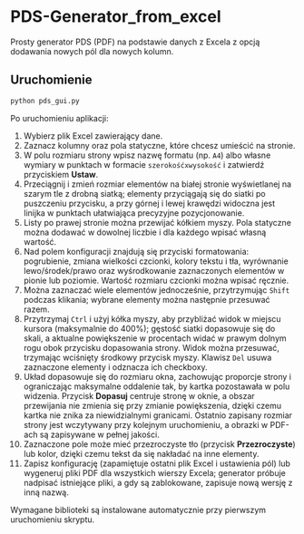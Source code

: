 # PDS-Generator_from_excel

Prosty generator PDS (PDF) na podstawie danych z Excela z opcją dodawania nowych pól dla nowych kolumn.

## Uruchomienie

```bash
python pds_gui.py
```

Po uruchomieniu aplikacji:

1. Wybierz plik Excel zawierający dane.
2. Zaznacz kolumny oraz pola statyczne, które chcesz umieścić na stronie.
3. W polu rozmiaru strony wpisz nazwę formatu (np. `A4`) albo własne wymiary w punktach w formacie `szerokośćxwysokość` i zatwierdź przyciskiem **Ustaw**.
4. Przeciągnij i zmień rozmiar elementów na białej stronie wyświetlanej na szarym tle z drobną siatką; elementy przyciągają się do siatki po puszczeniu przycisku, a przy górnej i lewej krawędzi widoczna jest linijka w punktach ułatwiająca precyzyjne pozycjonowanie.
5. Listy po prawej stronie można przewijać kółkiem myszy. Pola statyczne można dodawać w dowolnej liczbie i dla każdego wpisać własną wartość.
6. Nad polem konfiguracji znajdują się przyciski formatowania: pogrubienie, zmiana wielkości czcionki, kolory tekstu i tła, wyrównanie lewo/środek/prawo oraz wyśrodkowanie zaznaczonych elementów w pionie lub poziomie. Wartość rozmiaru czcionki można wpisać ręcznie.
7. Można zaznaczać wiele elementów jednocześnie, przytrzymując `Shift` podczas klikania; wybrane elementy można następnie przesuwać razem.
8. Przytrzymaj `Ctrl` i użyj kółka myszy, aby przybliżać widok w miejscu kursora (maksymalnie do 400%); gęstość siatki dopasowuje się do skali, a aktualne powiększenie w procentach widać w prawym dolnym rogu obok przycisku dopasowania strony. Widok można przesuwać, trzymając wciśnięty środkowy przycisk myszy. Klawisz `Del` usuwa zaznaczone elementy i odznacza ich checkboxy.
9. Układ dopasowuje się do rozmiaru okna, zachowując proporcje strony i ograniczając maksymalne oddalenie tak, by kartka pozostawała w polu widzenia. Przycisk **Dopasuj** centruje stronę w oknie, a obszar przewijania nie zmienia się przy zmianie powiększenia, dzięki czemu kartka nie znika za niewidzialnymi granicami. Ostatnio zapisany rozmiar strony jest wczytywany przy kolejnym uruchomieniu, a obrazki w PDF-ach są zapisywane w pełnej jakości.
10. Zaznaczone pole może mieć przezroczyste tło (przycisk **Przezroczyste**) lub kolor, dzięki czemu tekst da się nakładać na inne elementy.
11. Zapisz konfigurację (zapamiętuje ostatni plik Excel i ustawienia pól) lub wygeneruj pliki PDF dla wszystkich wierszy Excela; generator próbuje nadpisać istniejące pliki, a gdy są zablokowane, zapisuje nową wersję z inną nazwą.

Wymagane biblioteki są instalowane automatycznie przy pierwszym uruchomieniu skryptu.

